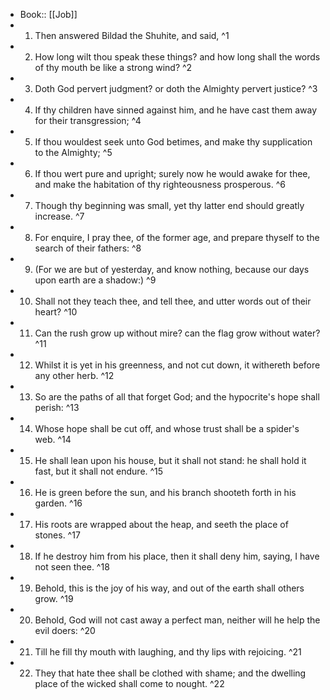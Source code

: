 - Book:: [[Job]]
- 1. Then answered Bildad the Shuhite, and said, ^1
- 2. How long wilt thou speak these things? and how long shall the words of thy mouth be like a strong wind? ^2
- 3. Doth God pervert judgment? or doth the Almighty pervert justice? ^3
- 4. If thy children have sinned against him, and he have cast them away for their transgression; ^4
- 5. If thou wouldest seek unto God betimes, and make thy supplication to the Almighty; ^5
- 6. If thou wert pure and upright; surely now he would awake for thee, and make the habitation of thy righteousness prosperous. ^6
- 7. Though thy beginning was small, yet thy latter end should greatly increase. ^7
- 8. For enquire, I pray thee, of the former age, and prepare thyself to the search of their fathers: ^8
- 9. (For we are but of yesterday, and know nothing, because our days upon earth are a shadow:) ^9
- 10. Shall not they teach thee, and tell thee, and utter words out of their heart? ^10
- 11. Can the rush grow up without mire? can the flag grow without water? ^11
- 12. Whilst it is yet in his greenness, and not cut down, it withereth before any other herb. ^12
- 13. So are the paths of all that forget God; and the hypocrite's hope shall perish: ^13
- 14. Whose hope shall be cut off, and whose trust shall be a spider's web. ^14
- 15. He shall lean upon his house, but it shall not stand: he shall hold it fast, but it shall not endure. ^15
- 16. He is green before the sun, and his branch shooteth forth in his garden. ^16
- 17. His roots are wrapped about the heap, and seeth the place of stones. ^17
- 18. If he destroy him from his place, then it shall deny him, saying, I have not seen thee. ^18
- 19. Behold, this is the joy of his way, and out of the earth shall others grow. ^19
- 20. Behold, God will not cast away a perfect man, neither will he help the evil doers: ^20
- 21. Till he fill thy mouth with laughing, and thy lips with rejoicing. ^21
- 22. They that hate thee shall be clothed with shame; and the dwelling place of the wicked shall come to nought. ^22
